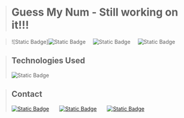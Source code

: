 ># Guess My Num - Still working on it!!!

>![Static Badge]![Static Badge](https://img.shields.io/badge/3.19.2-%20?style=flat&logo=flutter&logoColor=%230175C2&label=flutter&labelColor=lightblue&color=darkgreen)
&nbsp; &nbsp; ![Static Badge](https://img.shields.io/badge/3.3.0-%20?style=flat&logo=dart&logoColor=%230175C2&label=%20dart&labelColor=lightblue&color=darkgreen)
&nbsp; &nbsp; ![Static Badge](https://img.shields.io/badge/2.31.1-%20?style=flat&logo=dev.to&logoColor=%230A0A0A&label=DevTools&labelColor=lightyellow&color=yellow)

>## Technologies Used
>![Static Badge](https://img.shields.io/badge/Flutter-%20?style=for-the-badge&logo=flutter&logoColor=%2302569B&labelColor=lightblue&color=darkblue)
<!---
>## Install
>
>[Docker Desktop](https://www.docker.com/products/docker-desktop/)

>## Usage
>1. Clone this repo
>  ```sh
>    //open cmd
>    
>    cd /d C:\
>    
>    mkdir repo_project
>    
>    cd repo_project
>    
>    git clone https://github.com/OsmanBaturArpacik/KARTACA_GOREV.git
>  ```
>
>2. Build & Install
>  ```sh
>    cd client/client
>    
>    npm run build
>    
>    cd ../..
>    
>    cd core
>    
>    ./gradlew build
>  ```
>
>3. Docker Setup
>  ```sh
>    // open docker desktop
>    docker-compose build
>    
>    docker-compose up
>  ```
>4. docker-compose up'tan sonra 3000 portlu http://localhost:3000/ girebilirsiniz [Website URL](http://localhost:3000/)
>
>Script1
>  ```sh
>    // .env icindeki verileri degistirerek script degistirebilirsiniz.
>    // "deger" yerine istediginiz noktayı koyabilirisiniz. 
>    LATITUDE="deger"
>    LONGITUDE="deger"
>    INTENSITY="deger"
>    // setledikten sonra docker-compose up ile yeniden başlatabilirsiniz.
>  ```
>Script2
>  ```sh
>    // .env icindeki verileri degistirerek script degistirebilirsiniz.
>    // .env eğer üçü de "999" ise rastgele durdurulana kadar rastgele nokta oluşturur.(script2)
>    LATITUDE="999"
>    LONGITUDE="999"
>    INTENSITY="999"
>    // setledikten sonra docker-compose up ile yeniden başlatabilirsiniz.
>  ```
>
> #### Video: [Kullanım ve kurulum videosu](https://drive.google.com/drive/folders/11pE4PBO7X29caLyX9FvMFeZ1umJoHp2V?usp=drive_link)
--->
>## Contact
>[![Static Badge](https://img.shields.io/badge/Osman%20Batur%20Arpac%C4%B1k---?style=social&logo=linkedin&labelColor=white&color=lightblue)](https://www.linkedin.com/in/osman-batur-arpacik/)
>&nbsp; &nbsp; &nbsp; [![Static Badge](https://img.shields.io/badge/OsmanBaturArpacik---?style=social&logo=github&labelColor=white&color=lightblue)](https://github.com/OsmanBaturArpacik)
>&nbsp; &nbsp; &nbsp; [![Static Badge](https://img.shields.io/badge/osmanbatur%40outlook.com---?style=social&logo=microsoftoutlook&labelColor=white&color=lightblue)](mailto:osmanbatur@outlook.com)


